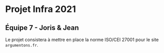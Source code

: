 # Projet Infra 2021
## Équipe 7 - Joris & Jean

Le projet consistera à mettre en place la norme ISO/CEI 27001 pour le site `argumentons.fr`.
